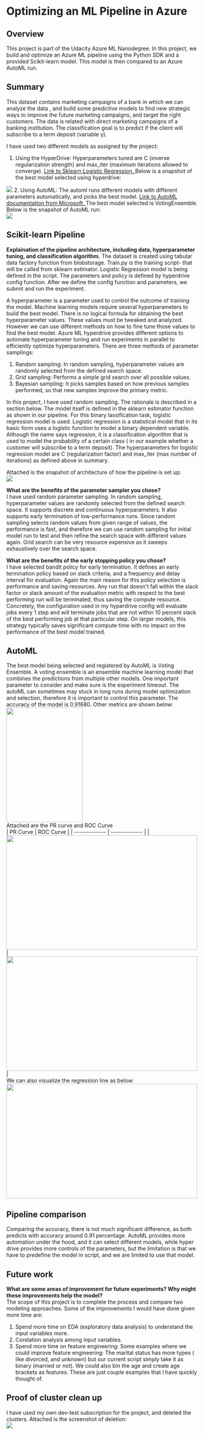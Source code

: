 # Optimizing an ML Pipeline in Azure

## Overview
This project is part of the Udacity Azure ML Nanodegree.
In this project, we build and optimize an Azure ML pipeline using the Python SDK and a provided Scikit-learn model.
This model is then compared to an Azure AutoML run.

## Summary
This dataset contains marketing campaigns of a bank in which we can analyze the data , and build some predictive models to find new strategic ways to improve the future marketing campaigns, and target the right customers. The data is related with direct marketing campaigns of a banking institution. The classification goal is to predict if the client will subscribe to a term deposit (variable y).

I have used two different models as assigned by the project: 
1. Using the HyperDrive: Hyperparameters tuned are C (inverse regularization strength) and max_iter (maximum iterations allowed to converge). 
<a href ="https://scikit-learn.org/stable/modules/generated/sklearn.linear_model.LogisticRegression.html"> Link to Sklearn Logistic Regression. </a> Below is a snapshot of the best model selected using hyperdrive: <br/>
<img src= "./images/hyperdrive_info.png">
2. Using AutoML: The automl runs different models with different parameters automatically, and picks the best model. <a href ="https://docs.microsoft.com/en-us/azure/machine-learning/concept-automated-ml"> Link to AutoML documentation from Microsoft. </a> The best model selected is VotingEnsemble. Below is the snapshot of AutoML run: <br/>
<img src= "./images/AutoML_snapshot.png">

## Scikit-learn Pipeline
**Explaination of the pipeline architecture, including data, hyperparameter tuning, and classification algorithm.**
The dataset is created using tabular data factory function from blobstorage. Train.py is the training script- that will be called from sklearn estimator. Logistic Regression model is being defined in the script. The parameters and policy is defined by hyperdrive config function. After we define the config function and parameters, we submit and run the experiment.<br/>

A hyperparameter is a parameter used to control the outcome of training the model. Machine learning models require several hyperparameters to build the best model. There is no logical formula for obtaining the best hyperparameter values. These values must be tweaked and analyzed. However we can use different methods on how to fine tune those values to find the best model. Azure ML hyperdrive provides different options to automate hyperparameter tuning and run experiments in parallel to efficiently optimize hyperparameters. There are three methods of parameter samplings:<br/>
1. Random sampling: In random sampling, hyperparameter values are randomly selected from the defined search space.
2. Grid sampling: Performs a simple grid search over all possible values.
3. Bayesian sampling: It picks samples based on how previous samples performed, so that new samples improve the primary metric.<br/>

In this project, I have used random sampling. The rationale is described in a section below. The model itself is defined in the sklearn estimator function as shown in our pipeline. For this binary lassification task, logistic regression model is used. Logistic regression is a statistical model that in its basic form uses a logistic function to model a binary dependent variable. Although the name says regression, it is a classification algorithm that is used to model the probability of a certain class ( in our example whether a customer will subscribe to a term deposit). The hyperparameters for logistic regression model are C (regularization factor) and max_iter (max number of iterations) as defined above in summary.


Attached is the snapshot of architecture of how the pipeline is set up:<br/>
<img src= "./images/hyperdrive_flow.jpg">

**What are the benefits of the parameter sampler you chose?** <br/>
I have used random parameter sampling. In random sampling, hyperparameter values are randomly selected from the defined search space. It supports discrete and continuous hyperparameters. It also supports early termination of low-performance runs. Since random sampling selects random values from given range of values, the performance is fast, and therefore we can use random sampling for initial model run to test and then refine the search space with different values again. Grid search can be very resource expensive as it sweeps exhaustively over the search space.

**What are the benefits of the early stopping policy you chose?** <br/>
I have selected bandit policy for early termination. It defines an early termination policy based on slack criteria, and a frequency and delay interval for evaluation. Again the main reason for this policy selection is performance and saving resources. Any run that doesn't fall within the slack factor or slack amount of the evaluation metric with respect to the best performing run will be terminated, thus saving the compute resource. Concretely, the configuration used in my hyperdrive config will evaluate jobs every 1 step and will terminate jobs that are not within 10 percent slack of the best performing job at that particular step. On larger models, this strategy typically saves significant compute time with no impact on the performance of the best model trained.

## AutoML <br/>
The best model being selected and registered by AutoML is Voting Ensemble. A voting ensemble is an ensemble machine learning model that combines the predictions from multiple other models. One important parameter to consider and make sure is the experiment timeout. The autoML can sometimes may stuck in long runs during model optimization and selection, therefore it is important to control this parameter. The accuracy of the model is 0.91680. Other metrics are shown below:<br/>
<img src= "./images/run_metrics.png" width="200" height="300"> <br/> Attached are the PR curve and ROC Curve <br/>
| PR Curve  | ROC Curve |
| ------------- | ------------- |
|  <img src= "./images/PRcurve.png" width="500" height="300"> | <img src= "./images/ROCcurve.png" width="500" height="300"> |
<br/>
We can also visualize the regression line as below: <br/>
 <img src= "./images/regression_line.png" width="500" height="300"> <br/>
## Pipeline comparison </br>
Comparing the accuracy, there is not much significant difference, as both predicts with accuracy around 0.91 percentage. AutoML provides more automation under the hood, and it can select different models, while hyper drive provides more controls of the parameters, but the limitation is that we have to predefine the model in script, and we are limited to use that model. 


## Future work
**What are some areas of improvement for future experiments? Why might these improvements help the model?** <br/>
The scope of this project is to complete the process and compare two modeling approaches. Some of the improvements I would have done given more time are:
1. Spend more time on EDA (exploratory data analysis) to understand the input variables more. 
2. Corelation analysis among input variables.
3. Spend more time on feature engineering: Some examples where we could improve feature engineering: The marital status has more types ( like divorced, and unknown) but our current script simply take it as binary (married or not). We could also bin the age and create age brackets as features. These are just couple examples that I have quickly thought of.

## Proof of cluster clean up
I have used my own dev-test subscription for the project, and deleted the clusters. Attached is the screenshot of deletion: <br/>
<img src= "./images/cluster_delete.png">
